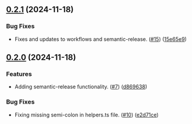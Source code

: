 ## [0.2.1](https://github.com/andyp-22/ffva/compare/v0.2.0...v0.2.1) (2024-11-18)

### Bug Fixes

* Fixes and updates to workflows and semantic-release. ([#15](https://github.com/andyp-22/ffva/issues/15)) ([15e65e9](https://github.com/andyp-22/ffva/commit/15e65e93b17e4ff2312be73e006332a79404aca7))

## [0.2.0](https://github.com/andyp-22/ffva/compare/v0.1.1...v0.2.0) (2024-11-18)

### Features

* Adding semantic-release functionality. ([#7](https://github.com/andyp-22/ffva/issues/7)) ([d869638](https://github.com/andyp-22/ffva/commit/d869638d494ddc4faa2872687bc4ee0c971f4d3f))

### Bug Fixes

* Fixing missing semi-colon in helpers.ts file. ([#10](https://github.com/andyp-22/ffva/issues/10)) ([e2d71ce](https://github.com/andyp-22/ffva/commit/e2d71cecb0fdf43ebbd9686aa74fd5098f12780c))
